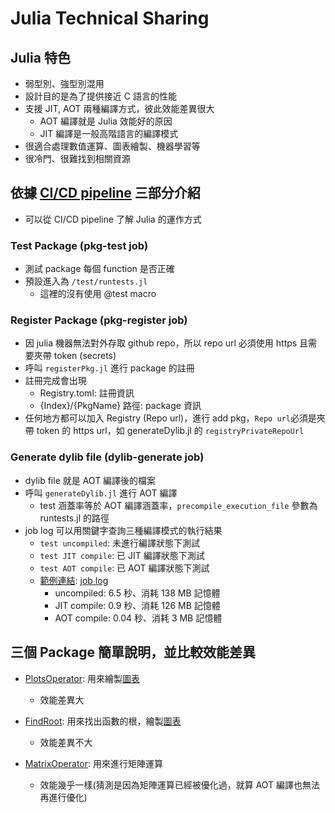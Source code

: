 # Julia Technical Sharing 

## Julia 特色
- 弱型別、強型別混用
- 設計目的是為了提供接近 C 語言的性能
- 支援 JIT, AOT 兩種編譯方式，彼此效能差異很大
    - AOT 編譯就是 Julia 效能好的原因
    - JIT 編譯是一般高階語言的編譯模式
- 很適合處理數值運算、圖表繪製、機器學習等
- 很冷門、很難找到相關資源

## 依據 [CI/CD pipeline](https://github.com/sojoasd/My-Julia/blob/main/.github/workflows/action.yml) 三部分介紹
- 可以從 CI/CD pipeline 了解 Julia 的運作方式

### Test Package (pkg-test job)
- 測試 package 每個 function 是否正確
- 預設進入為 ```/test/runtests.jl```
    - 這裡的沒有使用 @test macro

### Register Package (pkg-register job)
- 因 julia 機器無法對外存取 github repo，所以 repo url 必須使用 https 且需要夾帶 token (secrets)
- 呼叫 ```registerPkg.jl``` 進行 package 的註冊
- 註冊完成會出現
    - Registry.toml: 註冊資訊
    - {Index}/{PkgName} 路徑: package 資訊
- 任何地方都可以加入 Registry (Repo url)，進行 add pkg，```Repo url```必須是夾帶 token 的 https url，如 generateDylib.jl 的 ```registryPrivateRepoUrl```

### Generate dylib file (dylib-generate job)
- dylib file 就是 AOT 編譯後的檔案
- 呼叫 ```generateDylib.jl``` 進行 AOT 編譯
    - test 涵蓋率等於 AOT 編譯涵蓋率，```precompile_execution_file``` 參數為 runtests.jl 的路徑
- job log 可以用關鍵字查詢三種編譯模式的執行結果
    - ```test uncompiled```: 未進行編譯狀態下測試
    - ```test JIT compile```: 已 JIT 編譯狀態下測試
    - ```test AOT compile```: 已 AOT 編譯狀態下測試
    - [範例連結](https://github.com/sojoasd/My-Julia/tree/main/PlotsOperator): [job log](https://github.com/sojoasd/My-Julia/actions/runs/11147980242/job/30983732176)
        - uncompiled: 6.5 秒、消耗 138 MB 記憶體
        - JIT compile: 0.9 秒、消耗 126 MB 記憶體
        - AOT compile: 0.04 秒、消耗 3 MB 記憶體

## 三個 Package 簡單說明，並比較效能差異
- [PlotsOperator](https://github.com/sojoasd/My-Julia/tree/main/PlotsOperator): 用來繪製[圖表](https://github.com/sojoasd/My-Julia/blob/main/PolarPlots.png)
    - 效能差異大

- [FindRoot](https://github.com/sojoasd/My-Julia/tree/main/FindRoot): 用來找出函數的根，繪製[圖表](https://github.com/sojoasd/My-Julia/blob/main/polynomial_plot.png)
    - 效能差異不大

- [MatrixOperator](https://github.com/sojoasd/My-Julia/tree/main/MatrixOperator): 用來進行矩陣運算
    - 效能幾乎一樣(猜測是因為矩陣運算已經被優化過，就算 AOT 編譯也無法再進行優化)


